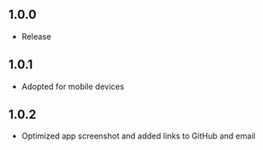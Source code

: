 ## 1.0.0

- Release

## 1.0.1

- Adopted for mobile devices

## 1.0.2

- Optimized app screenshot and added links to GitHub and email
